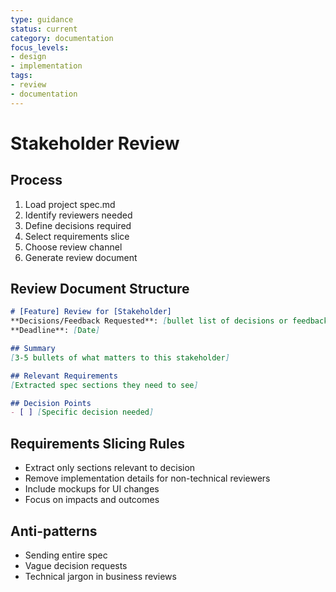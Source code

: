```yaml
---
type: guidance
status: current
category: documentation
focus_levels:
- design
- implementation
tags:
- review
- documentation
---
```


# Stakeholder Review

## Process
1. Load project spec.md
2. Identify reviewers needed
3. Define decisions required
4. Select requirements slice
5. Choose review channel
6. Generate review document

## Review Document Structure
```markdown
# [Feature] Review for [Stakeholder]
**Decisions/Feedback Requested**: [bullet list of decisions or feedback we're requesting]
**Deadline**: [Date]

## Summary
[3-5 bullets of what matters to this stakeholder]

## Relevant Requirements
[Extracted spec sections they need to see]

## Decision Points
- [ ] [Specific decision needed]
```

## Requirements Slicing Rules
- Extract only sections relevant to decision
- Remove implementation details for non-technical reviewers
- Include mockups for UI changes
- Focus on impacts and outcomes

## Anti-patterns
- Sending entire spec
- Vague decision requests
- Technical jargon in business reviews
